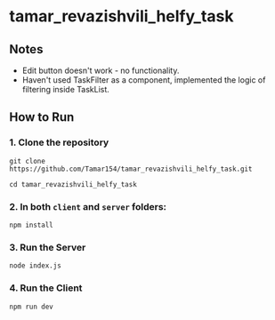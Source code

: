 # tamar_revazishvili_helfy_task

## Notes

- Edit button doesn't work - no functionality.
- Haven't used TaskFilter as a component, implemented the logic of filtering inside TaskList.

## How to Run

### 1. Clone the repository

`git clone https://github.com/Tamar154/tamar_revazishvili_helfy_task.git`

`cd tamar_revazishvili_helfy_task`

### 2. In both `client` and `server` folders:

`npm install`

### 3. Run the Server

`node index.js`

### 4. Run the Client

`npm run dev`
